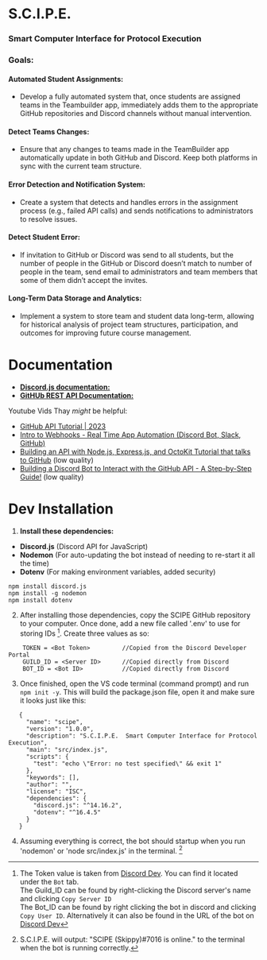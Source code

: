 # S.C.I.P.E.  
### Smart Computer Interface for Protocol Execution    
  
  
  
### Goals:  
#### Automated Student Assignments:  
* Develop a fully automated system that, once students are assigned teams in the Teambuilder app, immediately adds them to the appropriate GitHub repositories and Discord channels without manual intervention.  
 
#### Detect Teams Changes:  
* Ensure that any changes to teams made in the TeamBuilder app automatically update in both GitHub and Discord. Keep both platforms in sync with the current team structure.  

#### Error Detection and Notification System:   
* Create a system that detects and handles errors in the assignment process (e.g., failed API calls) and sends notifications to administrators to resolve issues.  

#### Detect Student Error:   
* If invitation to GitHub or Discord was send to all students, but the number of people in the GitHub or Discord doesn’t match to number of people in the team, send email to administrators and team members that some of them didn’t accept the invites.   

#### Long-Term Data Storage and Analytics:   
* Implement a system to store team and student data long-term, allowing for historical analysis of project team structures, participation, and outcomes for improving future course management.   

# Documentation  
- [**Discord.js documentation:**](https://discord.js.org/)
- [**GitHUb REST API Documentation:**](https://docs.github.com/en/rest?apiVersion=2022-11-28)  

Youtube Vids Thay _might_ be helpful:
- [GitHub API Tutorial | 2023](https://www.youtube.com/watch?v=-kFyPaHNgXo)  
- [Intro to Webhooks - Real Time App Automation (Discord Bot, Slack, GitHub)](https://youtu.be/c6d7lfvziRY?si=jgClodcd5T3ZjLhI)  
- [Building an API with Node.js, Express.js, and OctoKit Tutorial that talks to GitHub](https://youtu.be/1S4CbFlOVF4?si=Gf0WGR37PcV9jz9l) (low quality)  
- [Building a Discord Bot to Interact with the GitHub API - A Step-by-Step Guide!](https://youtu.be/1CuXR7NoynI?si=kIiYq5mCn4TjTGwI) (low quality)  


# Dev Installation
1) **Install these dependencies:**
- **Discord.js** (Discord API for JavaScript)
- **Nodemon** (For auto-updating the bot instead of needing to re-start it all the time) 
- **Dotenv** (For making environment variables, added security)
```
npm install discord.js
npm install -g nodemon
npm install dotenv
```

2) After installing those dependencies, copy the SCIPE GitHub repository to your computer. Once done, add a new file called '.env' to use for storing IDs [^2]. Create three values as so:

```
    TOKEN = <Bot Token>         //Copied from the Discord Developer Portal
    GUILD_ID = <Server ID>      //Copied directly from Discord
    BOT_ID = <Bot ID>           //Copied directly from Discord
```

3) Once finished, open the VS code terminal (command prompt) and run `npm init -y`. This will build the package.json file, open it and make sure it looks just like this: 

```
   {
     "name": "scipe",
     "version": "1.0.0",
     "description": "S.C.I.P.E.  Smart Computer Interface for Protocol Execution",
     "main": "src/index.js",
     "scripts": {
       "test": "echo \"Error: no test specified\" && exit 1"
     },
     "keywords": [],
     "author": "",
     "license": "ISC",
     "dependencies": {
       "discord.js": "^14.16.2",
       "dotenv": "^16.4.5"
     }
   }
```

4) Assuming everything is correct, the bot should startup when you run 'nodemon' or 'node src/index.js' in the terminal. [^3] 

[^1]: [**Setup Tutorial**](https://www.youtube.com/watch?v=KZ3tIGHU314) 
[^2]: The Token value is taken from [Discord Dev](https://discord.com/developers/applications). You can find it located under the `Bot` tab.  
The Guild_ID can be found by right-clicking the Discord server's name and clicking `Copy Server ID`  
The Bot_ID can be found by right clicking the bot in discord and clicking `Copy User ID`. Alternatively it can also be found in the URL of the bot on [Discord Dev](https://discord.com/developers/applications)

[^3]: S.C.I.P.E. will output: "SCIPE (Skippy)#7016 is online." to the terminal when the bot is running correctly.
